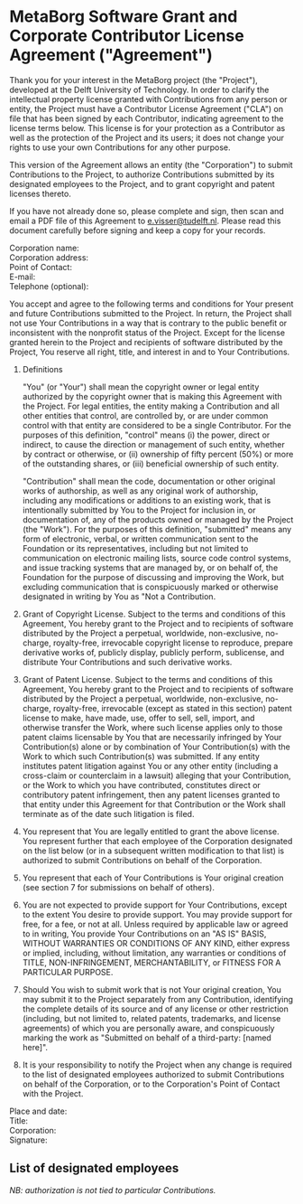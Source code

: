 # MetaBorg Software Grant and Corporate Contributor License Agreement ("Agreement")

Thank you for your interest in the MetaBorg project (the "Project"),
developed at the Delft University of Technology. In order to clarify
the intellectual property license granted with Contributions from any
person or entity, the Project must have a Contributor License
Agreement ("CLA") on file that has been signed by each Contributor,
indicating agreement to the license terms below. This license is for
your protection as a Contributor as well as the protection of the
Project and its users; it does not change your rights to use your own
Contributions for any other purpose.

This version of the Agreement allows an entity (the "Corporation") to
submit Contributions to the Project, to authorize Contributions
submitted by its designated employees to the Project, and to grant
copyright and patent licenses thereto.

If you have not already done so, please complete and sign, then scan
and email a PDF file of this Agreement to e.visser@tudelft.nl. Please
read this document carefully before signing and keep a copy for your
records.

Corporation name:<br/>
Corporation address:<br/>
Point of Contact:<br/>
E-mail:<br/>
Telephone (optional):<br/>

You accept and agree to the following terms and conditions for Your
present and future Contributions submitted to the Project. In return,
the Project shall not use Your Contributions in a way that is contrary
to the public benefit or inconsistent with the nonprofit status of the
Project. Except for the license granted herein to the Project and
recipients of software distributed by the Project, You reserve all
right, title, and interest in and to Your Contributions.

1. Definitions

   "You" (or "Your") shall mean the copyright owner or legal entity
   authorized by the copyright owner that is making this Agreement
   with the Project. For legal entities, the entity making a
   Contribution and all other entities that control, are controlled
   by, or are under common control with that entity are considered to
   be a single Contributor. For the purposes of this definition,
   "control" means (i) the power, direct or indirect, to cause the
   direction or management of such entity, whether by contract or
   otherwise, or (ii) ownership of fifty percent (50%) or more of the
   outstanding shares, or (iii) beneficial ownership of such entity.

   "Contribution" shall mean the code, documentation or other original
   works of authorship, as well as any original work of authorship,
   including any modifications or additions to an existing work, that
   is intentionally submitted by You to the Project for inclusion in,
   or documentation of, any of the products owned or managed by the
   Project (the "Work"). For the purposes of this definition,
   "submitted" means any form of electronic, verbal, or written
   communication sent to the Foundation or its representatives,
   including but not limited to communication on electronic mailing
   lists, source code control systems, and issue tracking systems that
   are managed by, or on behalf of, the Foundation for the purpose of
   discussing and improving the Work, but excluding communication that
   is conspicuously marked or otherwise designated in writing by You
   as "Not a Contribution.

2. Grant of Copyright License. Subject to the terms and conditions of
   this Agreement, You hereby grant to the Project and to recipients
   of software distributed by the Project a perpetual, worldwide,
   non-exclusive, no-charge, royalty-free, irrevocable copyright
   license to reproduce, prepare derivative works of, publicly
   display, publicly perform, sublicense, and distribute Your
   Contributions and such derivative works.

3. Grant of Patent License. Subject to the terms and conditions of
   this Agreement, You hereby grant to the Project and to recipients
   of software distributed by the Project a perpetual, worldwide,
   non-exclusive, no-charge, royalty-free, irrevocable (except as
   stated in this section) patent license to make, have made, use,
   offer to sell, sell, import, and otherwise transfer the Work, where
   such license applies only to those patent claims licensable by You
   that are necessarily infringed by Your Contribution(s) alone or by
   combination of Your Contribution(s) with the Work to which such
   Contribution(s) was submitted. If any entity institutes patent
   litigation against You or any other entity (including a cross-claim
   or counterclaim in a lawsuit) alleging that your Contribution, or
   the Work to which you have contributed, constitutes direct or
   contributory patent infringement, then any patent licenses granted
   to that entity under this Agreement for that Contribution or the
   Work shall terminate as of the date such litigation is filed.

4. You represent that You are legally entitled to grant the above
   license. You represent further that each employee of the
   Corporation designated on the list below (or in a subsequent
   written modification to that list) is authorized to submit
   Contributions on behalf of the Corporation.

5. You represent that each of Your Contributions is Your original
   creation (see section 7 for submissions on behalf of others).

6. You are not expected to provide support for Your Contributions,
   except to the extent You desire to provide support. You may provide
   support for free, for a fee, or not at all. Unless required by
   applicable law or agreed to in writing, You provide Your
   Contributions on an "AS IS" BASIS, WITHOUT WARRANTIES OR CONDITIONS
   OF ANY KIND, either express or implied, including, without
   limitation, any warranties or conditions of TITLE, NON-INFRINGEMENT,
   MERCHANTABILITY, or FITNESS FOR A PARTICULAR PURPOSE.

7. Should You wish to submit work that is not Your original creation,
   You may submit it to the Project separately from any Contribution,
   identifying the complete details of its source and of any license
   or other restriction (including, but not limited to, related
   patents, trademarks, and license agreements) of which you are
   personally aware, and conspicuously marking the work as "Submitted
   on behalf of a third-party: [named here]".

8. It is your responsibility to notify the Project when any change is
   required to the list of designated employees authorized to submit
   Contributions on behalf of the Corporation, or to the Corporation's
   Point of Contact with the Project.

Place and date:<br/>
Title:<br/>
Corporation:<br/>
Signature:<br/>

## List of designated employees

*NB: authorization is not tied to particular Contributions.*
